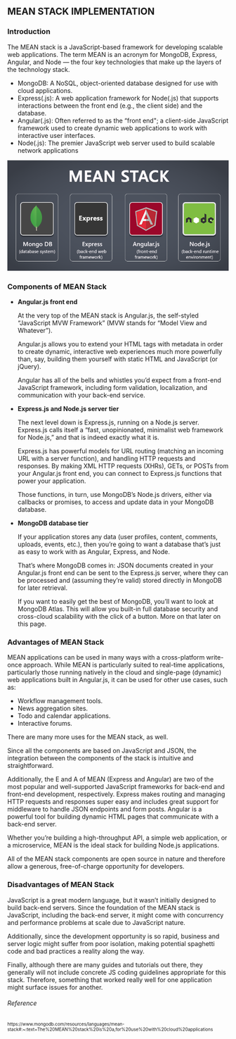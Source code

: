 <h2><b>MEAN STACK IMPLEMENTATION</b></h2>

<h3><b>Introduction</b></h3>

The MEAN stack is a JavaScript-based framework for developing scalable web applications. The term MEAN is an acronym for MongoDB, Express, Angular, and Node — the four key technologies that make up the layers of the technology stack.
<ul>
<li>MongoDB: A NoSQL, object-oriented database designed for use with cloud applications.</li>

<li>Express(.js): A web application framework for Node(.js) that supports interactions between the front end (e.g., the client side) and the database.</li>

<li>Angular(.js): Often referred to as the “front end"; a client-side JavaScript framework used to create dynamic web applications to work with interactive user interfaces. </li>

<li>Node(.js): The premier JavaScript web server used to build scalable network applications</li></ul>

<img src="../images/mean-stack.png" alt="mean-stack">

<h3><b> Components of MEAN Stack</b></h3>

<ul>
<li><b>Angular.js front end</b>

At the very top of the MEAN stack is Angular.js, the self-styled “JavaScript MVW Framework” (MVW stands for “Model View and Whatever”).

Angular.js allows you to extend your HTML tags with metadata in order to create dynamic, interactive web experiences much more powerfully than, say, building them yourself with static HTML and JavaScript (or jQuery).

Angular has all of the bells and whistles you’d expect from a front-end JavaScript framework, including form validation, localization, and communication with your back-end service. </li>


<li><b>Express.js and Node.js server tier</b>

The next level down is Express.js, running on a Node.js server. Express.js calls itself a “fast, unopinionated, minimalist web framework for Node.js,” and that is indeed exactly what it is.

Express.js has powerful models for URL routing (matching an incoming URL with a server function), and handling HTTP requests and responses. By making XML HTTP requests (XHRs), GETs, or POSTs from your Angular.js front end, you can connect to Express.js functions that power your application.

Those functions, in turn, use MongoDB’s Node.js drivers, either via callbacks or promises, to access and update data in your MongoDB database. </li>


<li><b>MongoDB database tier</b>

If your application stores any data (user profiles, content, comments, uploads, events, etc.), then you’re going to want a database that’s just as easy to work with as Angular, Express, and Node.

That’s where MongoDB comes in: JSON documents created in your Angular.js front end can be sent to the Express.js server, where they can be processed and (assuming they’re valid) stored directly in MongoDB for later retrieval.

If you want to easily get the best of MongoDB, you’ll want to look at MongoDB Atlas. This will allow you built-in full database security and cross-cloud scalability with the click of a button. More on that later on this page.</li></ul>

<h3><b> Advantages of MEAN Stack</b></h3>

MEAN applications can be used in many ways with a cross-platform write-once approach. While MEAN is particularly suited to real-time applications, particularly those running natively in the cloud and single-page (dynamic) web applications built in Angular.js, it can be used for other use cases, such as:

<ul>
<li> Workflow management tools. </li>
<li> News aggregation sites. </li>
<li> Todo and calendar applications. </li>
<li> Interactive forums. </li>
</ul>

There are many more uses for the MEAN stack, as well.

Since all the components are based on JavaScript and JSON, the integration between the components of the stack is intuitive and straightforward.

Additionally, the E and A of MEAN (Express and Angular) are two of the most popular and well-supported JavaScript frameworks for back-end and front-end development, respectively. Express makes routing and managing HTTP requests and responses super easy and includes great support for middleware to handle JSON endpoints and form posts. Angular is a powerful tool for building dynamic HTML pages that communicate with a back-end server.

Whether you’re building a high-throughput API, a simple web application, or a microservice, MEAN is the ideal stack for building Node.js applications.

All of the MEAN stack components are open source in nature and therefore allow a generous, free-of-charge opportunity for developers.

<h3><b> Disadvantages of MEAN Stack</b></h3>

JavaScript is a great modern language, but it wasn’t initially designed to build back-end servers. Since the foundation of the MEAN stack is JavaScript, including the back-end server, it might come with concurrency and performance problems at scale due to JavaScript nature.

Additionally, since the development opportunity is so rapid, business and server logic might suffer from poor isolation, making potential spaghetti code and bad practices a reality along the way.

Finally, although there are many guides and tutorials out there, they generally will not include concrete JS coding guidelines appropriate for this stack. Therefore, something that worked really well for one application might surface issues for another.


<h6>Reference</h6>

<p style="font-size:10px"> https://www.mongodb.com/resources/languages/mean-stack#:~:text=The%20MEAN%20stack%20is%20a,for%20use%20with%20cloud%20applications</p>
